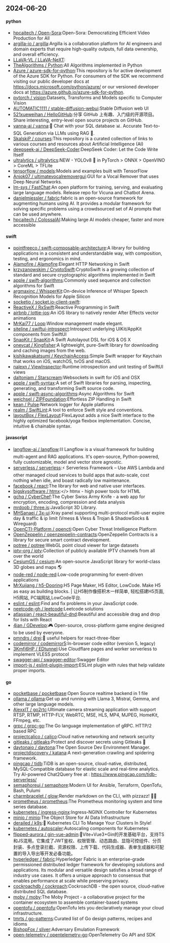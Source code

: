 ## 2024-06-20

#### python
* [hpcaitech / Open-Sora](https://github.com/hpcaitech/Open-Sora):Open-Sora: Democratizing Efficient Video Production for All
* [argilla-io / argilla](https://github.com/argilla-io/argilla):Argilla is a collaboration platform for AI engineers and domain experts that require high-quality outputs, full data ownership, and overall efficiency.
* [LLaVA-VL / LLaVA-NeXT](https://github.com/LLaVA-VL/LLaVA-NeXT):
* [TheAlgorithms / Python](https://github.com/TheAlgorithms/Python):All Algorithms implemented in Python
* [Azure / azure-sdk-for-python](https://github.com/Azure/azure-sdk-for-python):This repository is for active development of the Azure SDK for Python. For consumers of the SDK we recommend visiting our public developer docs at https://docs.microsoft.com/python/azure/ or our versioned developer docs at https://azure.github.io/azure-sdk-for-python.
* [pytorch / vision](https://github.com/pytorch/vision):Datasets, Transforms and Models specific to Computer Vision
* [AUTOMATIC1111 / stable-diffusion-webui](https://github.com/AUTOMATIC1111/stable-diffusion-webui):Stable Diffusion web UI
* [521xueweihan / HelloGitHub](https://github.com/521xueweihan/HelloGitHub):分享 GitHub 上有趣、入门级的开源项目。Share interesting, entry-level open source projects on GitHub.
* [vanna-ai / vanna](https://github.com/vanna-ai/vanna):🤖 Chat with your SQL database 📊. Accurate Text-to-SQL Generation via LLMs using RAG 🔄.
* [SkalskiP / courses](https://github.com/SkalskiP/courses):This repository is a curated collection of links to various courses and resources about Artificial Intelligence (AI)
* [deepseek-ai / DeepSeek-Coder](https://github.com/deepseek-ai/DeepSeek-Coder):DeepSeek Coder: Let the Code Write Itself
* [ultralytics / ultralytics](https://github.com/ultralytics/ultralytics):NEW - YOLOv8 🚀 in PyTorch > ONNX > OpenVINO > CoreML > TFLite
* [tensorflow / models](https://github.com/tensorflow/models):Models and examples built with TensorFlow
* [Anjok07 / ultimatevocalremovergui](https://github.com/Anjok07/ultimatevocalremovergui):GUI for a Vocal Remover that uses Deep Neural Networks.
* [lm-sys / FastChat](https://github.com/lm-sys/FastChat):An open platform for training, serving, and evaluating large language models. Release repo for Vicuna and Chatbot Arena.
* [danielmiessler / fabric](https://github.com/danielmiessler/fabric):fabric is an open-source framework for augmenting humans using AI. It provides a modular framework for solving specific problems using a crowdsourced set of AI prompts that can be used anywhere.
* [hpcaitech / ColossalAI](https://github.com/hpcaitech/ColossalAI):Making large AI models cheaper, faster and more accessible

#### swift
* [pointfreeco / swift-composable-architecture](https://github.com/pointfreeco/swift-composable-architecture):A library for building applications in a consistent and understandable way, with composition, testing, and ergonomics in mind.
* [Alamofire / Alamofire](https://github.com/Alamofire/Alamofire):Elegant HTTP Networking in Swift
* [krzyzanowskim / CryptoSwift](https://github.com/krzyzanowskim/CryptoSwift):CryptoSwift is a growing collection of standard and secure cryptographic algorithms implemented in Swift
* [apple / swift-algorithms](https://github.com/apple/swift-algorithms):Commonly used sequence and collection algorithms for Swift
* [argmaxinc / WhisperKit](https://github.com/argmaxinc/WhisperKit):On-device Inference of Whisper Speech Recognition Models for Apple Silicon
* [socketio / socket.io-client-swift](https://github.com/socketio/socket.io-client-swift):
* [ReactiveX / RxSwift](https://github.com/ReactiveX/RxSwift):Reactive Programming in Swift
* [airbnb / lottie-ios](https://github.com/airbnb/lottie-ios):An iOS library to natively render After Effects vector animations
* [MrKai77 / Loop](https://github.com/MrKai77/Loop):Window management made elegant.
* [siteline / swiftui-introspect](https://github.com/siteline/swiftui-introspect):Introspect underlying UIKit/AppKit components from SwiftUI
* [SnapKit / SnapKit](https://github.com/SnapKit/SnapKit):A Swift Autolayout DSL for iOS & OS X
* [onevcat / Kingfisher](https://github.com/onevcat/Kingfisher):A lightweight, pure-Swift library for downloading and caching images from the web.
* [kishikawakatsumi / KeychainAccess](https://github.com/kishikawakatsumi/KeychainAccess):Simple Swift wrapper for Keychain that works on iOS, watchOS, tvOS and macOS.
* [nalexn / ViewInspector](https://github.com/nalexn/ViewInspector):Runtime introspection and unit testing of SwiftUI views
* [daltoniam / Starscream](https://github.com/daltoniam/Starscream):Websockets in swift for iOS and OSX
* [apple / swift-syntax](https://github.com/apple/swift-syntax):A set of Swift libraries for parsing, inspecting, generating, and transforming Swift source code.
* [apple / swift-async-algorithms](https://github.com/apple/swift-async-algorithms):Async Algorithms for Swift
* [weichsel / ZIPFoundation](https://github.com/weichsel/ZIPFoundation):Effortless ZIP Handling in Swift
* [kean / Pulse](https://github.com/kean/Pulse):Network logger for Apple platforms
* [realm / SwiftLint](https://github.com/realm/SwiftLint):A tool to enforce Swift style and conventions.
* [layoutBox / FlexLayout](https://github.com/layoutBox/FlexLayout):FlexLayout adds a nice Swift interface to the highly optimized facebook/yoga flexbox implementation. Concise, intuitive & chainable syntax.

#### javascript
* [langflow-ai / langflow](https://github.com/langflow-ai/langflow):⛓️ Langflow is a visual framework for building multi-agent and RAG applications. It's open-source, Python-powered, fully customizable, model and vector store agnostic.
* [serverless / serverless](https://github.com/serverless/serverless):⚡ Serverless Framework – Use AWS Lambda and other managed cloud services to build apps that auto-scale, cost nothing when idle, and boast radically low maintenance.
* [facebook / react](https://github.com/facebook/react):The library for web and native user interfaces.
* [bigskysoftware / htmx](https://github.com/bigskysoftware/htmx):</> htmx - high power tools for HTML
* [gchq / CyberChef](https://github.com/gchq/CyberChef):The Cyber Swiss Army Knife - a web app for encryption, encoding, compression and data analysis
* [mrdoob / three.js](https://github.com/mrdoob/three.js):JavaScript 3D Library.
* [MHSanaei / 3x-ui](https://github.com/MHSanaei/3x-ui):Xray panel supporting multi-protocol multi-user expire day & traffic & ip limit (Vmess & Vless & Trojan & ShadowSocks & Wireguard)
* [OpenCTI-Platform / opencti](https://github.com/OpenCTI-Platform/opencti):Open Cyber Threat Intelligence Platform
* [OpenZeppelin / openzeppelin-contracts](https://github.com/OpenZeppelin/openzeppelin-contracts):OpenZeppelin Contracts is a library for secure smart contract development.
* [potree / potree](https://github.com/potree/potree):WebGL point cloud viewer for large datasets
* [iptv-org / iptv](https://github.com/iptv-org/iptv):Collection of publicly available IPTV channels from all over the world
* [CesiumGS / cesium](https://github.com/CesiumGS/cesium):An open-source JavaScript library for world-class 3D globes and maps 🌎
* [node-red / node-red](https://github.com/node-red/node-red):Low-code programming for event-driven applications
* [MrXujiang / h5-Dooring](https://github.com/MrXujiang/h5-Dooring):H5 Page Maker, H5 Editor, LowCode. Make H5 as easy as building blocks. | 让H5制作像搭积木一样简单, 轻松搭建H5页面, H5网站, PC端网站,LowCode平台.
* [eslint / eslint](https://github.com/eslint/eslint):Find and fix problems in your JavaScript code.
* [neetcode-gh / leetcode](https://github.com/neetcode-gh/leetcode):Leetcode solutions
* [atlassian / react-beautiful-dnd](https://github.com/atlassian/react-beautiful-dnd):Beautiful and accessible drag and drop for lists with React
* [4ian / GDevelop](https://github.com/4ian/GDevelop):🎮 Open-source, cross-platform game engine designed to be used by everyone.
* [pmndrs / drei](https://github.com/pmndrs/drei):🥉 useful helpers for react-three-fiber
* [codemirror / codemirror5](https://github.com/codemirror/codemirror5):In-browser code editor (version 5, legacy)
* [3Kmfi6HP / EDtunnel](https://github.com/3Kmfi6HP/EDtunnel):Use Cloudflare pages and worker serverless to implement VLESS protocol
* [swagger-api / swagger-editor](https://github.com/swagger-api/swagger-editor):Swagger Editor
* [import-js / eslint-plugin-import](https://github.com/import-js/eslint-plugin-import):ESLint plugin with rules that help validate proper imports.

#### go
* [pocketbase / pocketbase](https://github.com/pocketbase/pocketbase):Open Source realtime backend in 1 file
* [ollama / ollama](https://github.com/ollama/ollama):Get up and running with Llama 3, Mistral, Gemma, and other large language models.
* [AlexxIT / go2rtc](https://github.com/AlexxIT/go2rtc):Ultimate camera streaming application with support RTSP, RTMP, HTTP-FLV, WebRTC, MSE, HLS, MP4, MJPEG, HomeKit, FFmpeg, etc.
* [grpc / grpc-go](https://github.com/grpc/grpc-go):The Go language implementation of gRPC. HTTP/2 based RPC
* [projectcalico / calico](https://github.com/projectcalico/calico):Cloud native networking and network security
* [gitleaks / gitleaks](https://github.com/gitleaks/gitleaks):Protect and discover secrets using Gitleaks 🔑
* [daytonaio / daytona](https://github.com/daytonaio/daytona):The Open Source Dev Environment Manager.
* [projectdiscovery / katana](https://github.com/projectdiscovery/katana):A next-generation crawling and spidering framework.
* [pingcap / tidb](https://github.com/pingcap/tidb):TiDB is an open-source, cloud-native, distributed, MySQL-Compatible database for elastic scale and real-time analytics. Try AI-powered Chat2Query free at : https://www.pingcap.com/tidb-serverless/
* [semaphoreui / semaphore](https://github.com/semaphoreui/semaphore):Modern UI for Ansible, Terraform, OpenTofu, Bash, Pulumi
* [charmbracelet / glow](https://github.com/charmbracelet/glow):Render markdown on the CLI, with pizzazz! 💅🏻
* [prometheus / prometheus](https://github.com/prometheus/prometheus):The Prometheus monitoring system and time series database.
* [kubernetes / ingress-nginx](https://github.com/kubernetes/ingress-nginx):Ingress-NGINX Controller for Kubernetes
* [minio / minio](https://github.com/minio/minio):The Object Store for AI Data Infrastructure
* [derailed / k9s](https://github.com/derailed/k9s):🐶 Kubernetes CLI To Manage Your Clusters In Style!
* [kubernetes / autoscaler](https://github.com/kubernetes/autoscaler):Autoscaling components for Kubernetes
* [flipped-aurora / gin-vue-admin](https://github.com/flipped-aurora/gin-vue-admin):🚀Vite+Vue3+Gin的开发基础平台，支持TS和JS混用。它集成了JWT鉴权、权限管理、动态路由、显隐可控组件、分页封装、多点登录拦截、资源权限、上传下载、代码生成器、表单生成器和可配置的导入导出等开发必备功能。
* [hyperledger / fabric](https://github.com/hyperledger/fabric):Hyperledger Fabric is an enterprise-grade permissioned distributed ledger framework for developing solutions and applications. Its modular and versatile design satisfies a broad range of industry use cases. It offers a unique approach to consensus that enables performance at scale while preserving privacy.
* [cockroachdb / cockroach](https://github.com/cockroachdb/cockroach):CockroachDB - the open source, cloud-native distributed SQL database.
* [moby / moby](https://github.com/moby/moby):The Moby Project - a collaborative project for the container ecosystem to assemble container-based systems
* [opentofu / opentofu](https://github.com/opentofu/opentofu):OpenTofu lets you declaratively manage your cloud infrastructure.
* [tmrts / go-patterns](https://github.com/tmrts/go-patterns):Curated list of Go design patterns, recipes and idioms
* [BishopFox / sliver](https://github.com/BishopFox/sliver):Adversary Emulation Framework
* [open-telemetry / opentelemetry-go](https://github.com/open-telemetry/opentelemetry-go):OpenTelemetry Go API and SDK
